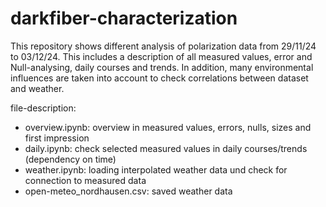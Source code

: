 # darkfiber-characterization

This repository shows different analysis of polarization data from 29/11/24 to 03/12/24.
This includes a description of all measured values, error and Null-analysing, daily courses and trends. In addition, many environmental influences are taken into account to check correlations between dataset and weather.

file-description:
- overview.ipynb: overview in measured values, errors, nulls, sizes and first impression
- daily.ipynb: check selected measured values in daily courses/trends (dependency on time)
- weather.ipynb: loading interpolated weather data und check for connection to measured data
- open-meteo_nordhausen.csv: saved weather data

